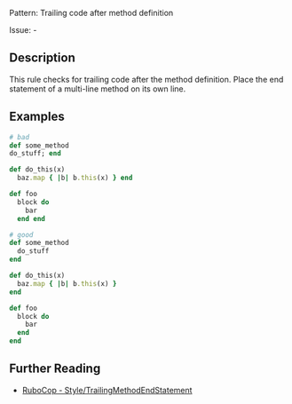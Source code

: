 Pattern: Trailing code after method definition

Issue: -

## Description

This rule checks for trailing code after the method definition. Place the end statement of a multi-line method on its own line.

## Examples

```ruby
# bad
def some_method
do_stuff; end

def do_this(x)
  baz.map { |b| b.this(x) } end

def foo
  block do
    bar
  end end

# good
def some_method
  do_stuff
end

def do_this(x)
  baz.map { |b| b.this(x) }
end

def foo
  block do
    bar
  end
end
```

## Further Reading

* [RuboCop - Style/TrailingMethodEndStatement](https://rubocop.readthedocs.io/en/latest/cops_style/#styletrailingmethodendstatement)
